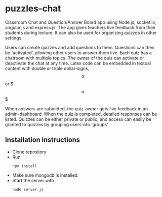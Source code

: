 puzzles-chat
============

Classroom Chat and Question/Answer Board app using Node.js, socket.io, angular.js and express.js. The app gives teachers live feedback from their students during lecture. It can also be used for organizing quizzes in other settings.

Users can create quizzes and add questions to them. Questions can then be 'activated', allowing other
users to answer them live. Each quiz has a chatroom with multiple topics. The owner of the quiz can activate or deactivate the chat at any time. Latex code can be embedded in textual content with double or triple dollar-signs, $$\alpha$$ or $$$\alpha$$$ 

When answers are submitted, the quiz-owner gets live feedback in an admin-dashboard. When the quiz is completed, detailed responses can be listed. Quizzes can be either private or public, and access can easily be granted to quizzes by grouping users into 'groups'

## Installation instructions
- Clone repository
- Run 
  ``` 
  npm install
  ``` 
- Make sure mongodb is installed.
- Start the server with 
  ``` 
  node server.js
  ```
